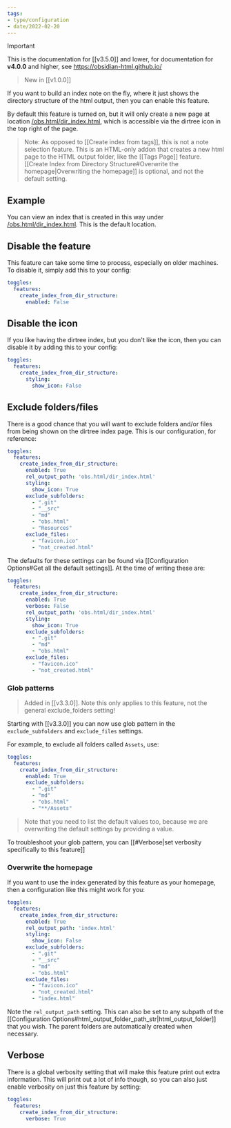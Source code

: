 ```yaml
---
tags:
- type/configuration
- date/2022-02-20
---
```

>[!important]
> This is the documentation for [[v3.5.0]] and lower, for documentation for **v4.0.0** and higher, see https://obsidian-html.github.io/


> New in [[v1.0.0]]

If you want to build an index note on the fly, where it just shows the directory structure of the html output, then you can enable this feature.

By default this feature is turned on, but it will only create a new page at location [/obs.html/dir_index.html](/obs.html/dir_index.html), which is accessible via the dirtree icon in the top right of the page.

> Note: As opposed to [[Create index from tags]], this is not a note selection feature. This is an HTML-only addon that creates a new html page to the HTML output folder, like the [[Tags Page]] feature. [[Create Index from Directory Structure#Overwrite the homepage|Overwriting the homepage]] is optional, and not the default setting.

## Example
You can view an index that is created in this way under [/obs.html/dir_index.html](/obs.html/dir_index.html). This is the default location. 

## Disable the feature
This feature can take some time to process, especially on older machines. To disable it, simply add this to your config:

``` yaml
toggles:
  features:
    create_index_from_dir_structure:
      enabled: False
```

## Disable the icon
If you like having the dirtree index, but you don't like the icon, then you can disable it by adding this to your config:

``` yaml
toggles:
  features:
    create_index_from_dir_structure:
      styling: 
        show_icon: False
```

## Exclude folders/files
There is a good chance that you will want to exclude folders and/or files from being shown on the dirtree index page. This is our configuration, for reference:

``` yaml 
toggles:
  features:
	create_index_from_dir_structure:
      enabled: True
      rel_output_path: 'obs.html/dir_index.html'
      styling: 
        show_icon: True
      exclude_subfolders:
        - ".git"
        - "__src"
        - "md"
        - "obs.html"
        - "Resources"
      exclude_files:
        - "favicon.ico"
        - "not_created.html"
```

The defaults for these settings can be found via [[Configuration Options#Get all the default settings]]. At the time of writing these are:

```yaml
toggles:
  features:
    create_index_from_dir_structure:
      enabled: True
      verbose: False
      rel_output_path: 'obs.html/dir_index.html'
      styling: 
        show_icon: True
      exclude_subfolders:
        - ".git"
        - "md"
        - "obs.html"
      exclude_files:
        - "favicon.ico"
        - "not_created.html"
```

### Glob patterns
> Added in [[v3.3.0]]. Note this only applies to this feature, not the general exclude_folders setting!

Starting with [[v3.3.0]] you can now use glob pattern in the `exclude_subfolders` and `exclude_files` settings. 

For example, to exclude all folders called `Assets`, use:

```yaml
toggles:
  features:
    create_index_from_dir_structure:
      enabled: True
      exclude_subfolders:
        - ".git"
        - "md"
        - "obs.html"
        - "**/Assets"
```

> Note that you need to list the default values too, because we are overwriting the default settings by providing a value.

To troubleshoot your glob pattern, you can [[#Verbose|set verbosity specifically to this feature]]

### Overwrite the homepage
If you want to use the index generated by this feature as your homepage, then a configuration like this might work for you:

```yaml
toggles:
  features:
    create_index_from_dir_structure:
      enabled: True
      rel_output_path: 'index.html'
      styling: 
        show_icon: False
      exclude_subfolders:
        - ".git"
        - "__src"
        - "md"
        - "obs.html"
      exclude_files:
        - "favicon.ico"
        - "not_created.html"
        - "index.html"
```

Note the `rel_output_path` setting. This can also be set to any subpath of the [[Configuration Options#html_output_folder_path_str|html_output_folder]] that you wish. The parent folders are automatically created when necessary. 

## Verbose
There is a global verbosity setting that will make this feature print out extra information. This will print out a lot of info though, so you can also just enable verbosity on just this feature by setting:

```yaml
toggles:
  features:
    create_index_from_dir_structure:
      verbose: True
```